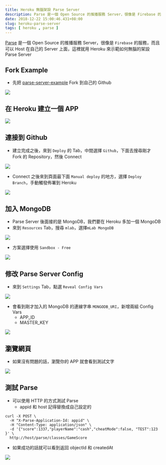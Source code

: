 ```yaml
---
title: Heroku 無腦架設 Parse Server
description: Parse 是一個 Open Source 的推播服務 Server，很像是 Firebase 的服務，而且可以 Host 在自己的 Server 上面，這裡就用 Heroku 來示範如何無腦的架設 Parse Server
date: 2018-12-22 15:00:46.431+08:00
slug: heroku-parse-server
tags: [ heroku , parse ]
---
```


[Parse](https://parseplatform.org/) 是一個 Open Source 的推播服務 Server，很像是 `Firebase` 的服務，而且可以 Host 在自己的 Server 上面，這裡就用 Heroku 來示範如何無腦的架設 Parse Server

## Fork Example

- 先把 [parse-server-example](https://github.com/parse-community/parse-server-example)  Fork 到自己的 Github

![](/images/404.webp)

## 在 Heroku 建立一個 APP

![](/images/404.webp)

## 連接到 Github

- 建立完成之後，來到 `Deploy` 的 Tab，中間選擇 `Github`，下面去搜尋剛才 Fork 的 Repository，然後 Connect

![](/images/404.webp)

- Connect 之後來到頁面最下面 `Manual deploy` 的地方，選擇 `Deploy Branch`，手動觸發佈署到 Heroku

![](/images/404.webp)

## 加入 MongoDB

- Parse Server 後面接的是 MongoDB，我們要在 Heroku 多加一個 MongoDB
- 來到 `Resources` Tab，搜尋 `mlab`，選擇`mLab MongoDB`

![](/images/404.webp)

- 方案選擇使用 `Sandbox - Free`

![](/images/404.webp)

## 修改 Parse Server Config

- 來到 `Settings` Tab，點選 `Reveal Config Vars`

![](/images/404.webp)

- 會看到剛才加入的 MongoDB 的連線字串 `MONGODB_URI`，新增兩組 Config Vars
	- APP_ID
	- MASTER_KEY

![](/images/404.webp)

## 瀏覽網頁

- 如果沒有問題的話，瀏覽你的 APP 就會看到測試文字

![](/images/404.webp)

## 測試 Parse

- 可以使用 HTTP 的方式測試 Parse
	- appid 和 host 記得替換成自己設定的

```shell
curl -X POST \
  -H "X-Parse-Application-Id: appid" \
  -H "Content-Type: application/json" \
  -d '{"score":1337,"playerName":"cash","cheatMode":false, "TEST":123 }' \
  http://host/parse/classes/GameScore
```

- 如果成功的話就可以看到返回 objectId 和 createdAt

![](/images/404.webp)